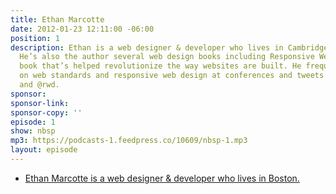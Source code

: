 ```yaml
---
title: Ethan Marcotte
date: 2012-01-23 12:11:00 -06:00
position: 1
description: Ethan is a web designer & developer who lives in Cambridge, Massachusetts.
  He’s also the author several web design books including Responsive Web Design, a
  book that’s helped revolutionize the way websites are built. He frequently speaks
  on web standards and responsive web design at conferences and tweets about it @beep
  and @rwd.
sponsor: 
sponsor-link: 
sponsor-copy: ''
episode: 1
show: nbsp
mp3: https://podcasts-1.feedpress.co/10609/nbsp-1.mp3
layout: episode
---
```


* [Ethan Marcotte is a web designer & developer who lives in Boston.](http://ethanmarcotte.com/)
